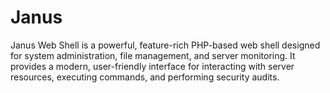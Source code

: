 # Janus
Janus Web Shell is a powerful, feature-rich PHP-based web shell designed for system administration, file management, and server monitoring. It provides a modern, user-friendly interface for interacting with server resources, executing commands, and performing security audits.
